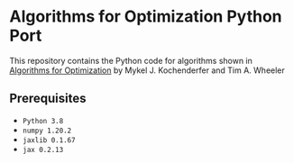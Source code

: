 # Algorithms for Optimization Python Port

This repository contains the Python code for algorithms shown in [Algorithms for Optimization](https://mitpress.mit.edu/books/algorithms-optimization) by Mykel J. Kochenderfer and Tim A. Wheeler

## Prerequisites
- `Python 3.8`
- `numpy 1.20.2`
- `jaxlib 0.1.67`
- `jax 0.2.13`